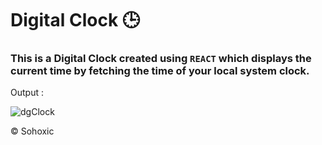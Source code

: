 # Digital Clock 🕒 
### This is a Digital Clock created using `REACT` which displays the current time by fetching the time of your local system clock.

Output :

![dgClock](./img/DigitalClock-modified.png)

© Sohoxic
